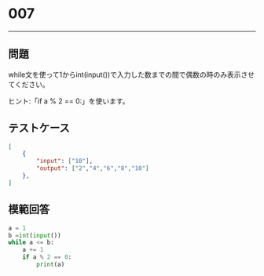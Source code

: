 # 007

---
## 問題

while文を使って1からint(input())で入力した数までの間で偶数の時のみ表示させてください。

ヒント:「if a % 2 == 0:」を使います。

## テストケース

```json
[
	{
		"input": ["10"],
		"output": ["2","4","6","8","10"]
  	},
]
```

## 模範回答
```python
a = 1
b =int(input())
while a <= b:
	a += 1
	if a % 2 == 0:
		print(a)
```